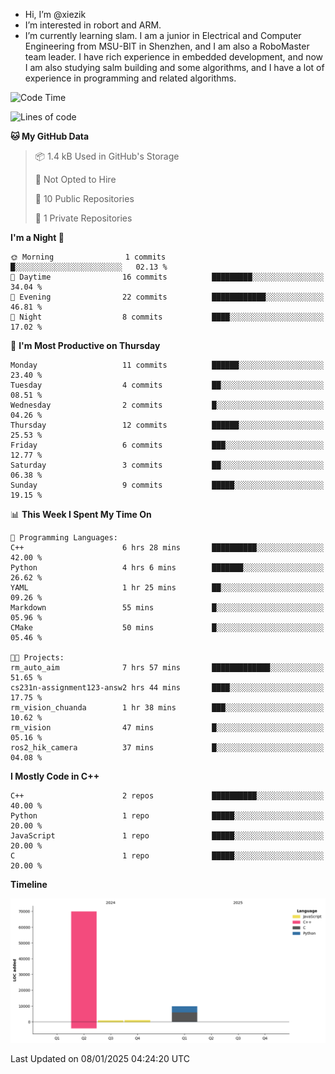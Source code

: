 -  Hi, I’m @xiezik
-  I’m interested in robort and ARM.
-  I’m currently learning slam.
I am a junior in Electrical and Computer Engineering from MSU-BIT in Shenzhen, and I am also a RoboMaster team leader.
I have rich experience in embedded development, and now I am also studying salm building and some algorithms, and I have a lot of experience in programming and related algorithms.

<!---
xiezik/xiezik is a ✨ special ✨ repository because its `README.md` (this file) appears on your GitHub profile.
You can click the Preview link to take a look at your changes.
--->


<!--START_SECTION:waka-->
![Code Time](http://img.shields.io/badge/Code%20Time-37%20hrs%2023%20mins-blue)

![Lines of code](https://img.shields.io/badge/From%20Hello%20World%20I%27ve%20Written-81.3%20thousand%20lines%20of%20code-blue)

**🐱 My GitHub Data** 

> 📦 1.4 kB Used in GitHub's Storage 
 > 
> 🚫 Not Opted to Hire
 > 
> 📜 10 Public Repositories 
 > 
> 🔑 1 Private Repositories 
 > 
**I'm a Night 🦉** 

```text
🌞 Morning                1 commits           █░░░░░░░░░░░░░░░░░░░░░░░░   02.13 % 
🌆 Daytime                16 commits          █████████░░░░░░░░░░░░░░░░   34.04 % 
🌃 Evening                22 commits          ████████████░░░░░░░░░░░░░   46.81 % 
🌙 Night                  8 commits           ████░░░░░░░░░░░░░░░░░░░░░   17.02 % 
```
📅 **I'm Most Productive on Thursday** 

```text
Monday                   11 commits          ██████░░░░░░░░░░░░░░░░░░░   23.40 % 
Tuesday                  4 commits           ██░░░░░░░░░░░░░░░░░░░░░░░   08.51 % 
Wednesday                2 commits           █░░░░░░░░░░░░░░░░░░░░░░░░   04.26 % 
Thursday                 12 commits          ██████░░░░░░░░░░░░░░░░░░░   25.53 % 
Friday                   6 commits           ███░░░░░░░░░░░░░░░░░░░░░░   12.77 % 
Saturday                 3 commits           ██░░░░░░░░░░░░░░░░░░░░░░░   06.38 % 
Sunday                   9 commits           █████░░░░░░░░░░░░░░░░░░░░   19.15 % 
```


📊 **This Week I Spent My Time On** 

```text
💬 Programming Languages: 
C++                      6 hrs 28 mins       ██████████░░░░░░░░░░░░░░░   42.00 % 
Python                   4 hrs 6 mins        ███████░░░░░░░░░░░░░░░░░░   26.62 % 
YAML                     1 hr 25 mins        ██░░░░░░░░░░░░░░░░░░░░░░░   09.26 % 
Markdown                 55 mins             █░░░░░░░░░░░░░░░░░░░░░░░░   05.96 % 
CMake                    50 mins             █░░░░░░░░░░░░░░░░░░░░░░░░   05.46 % 

🐱‍💻 Projects: 
rm_auto_aim              7 hrs 57 mins       █████████████░░░░░░░░░░░░   51.65 % 
cs231n-assignment123-answ2 hrs 44 mins       ████░░░░░░░░░░░░░░░░░░░░░   17.75 % 
rm_vision_chuanda        1 hr 38 mins        ███░░░░░░░░░░░░░░░░░░░░░░   10.62 % 
rm_vision                47 mins             █░░░░░░░░░░░░░░░░░░░░░░░░   05.16 % 
ros2_hik_camera          37 mins             █░░░░░░░░░░░░░░░░░░░░░░░░   04.08 % 
```

**I Mostly Code in C++** 

```text
C++                      2 repos             ██████████░░░░░░░░░░░░░░░   40.00 % 
Python                   1 repo              █████░░░░░░░░░░░░░░░░░░░░   20.00 % 
JavaScript               1 repo              █████░░░░░░░░░░░░░░░░░░░░   20.00 % 
C                        1 repo              █████░░░░░░░░░░░░░░░░░░░░   20.00 % 
```



**Timeline**

![Lines of Code chart](https://raw.githubusercontent.com/xiezik/xiezik/main/assets/bar_graph.png)


 Last Updated on 08/01/2025 04:24:20 UTC
<!--END_SECTION:waka-->

<!--
**LihanChen2004/LihanChen2004** is a ✨ _special_ ✨ repository because its `README.md` (this file) appears on your GitHub profile.

Here are some ideas to get you started:

- 🔭 I’m currently working on ...
- 🌱 I’m currently learning ...
- 👯 I’m looking to collaborate on ...
- 🤔 I’m looking for help with ...
- 💬 Ask me about ...
- 📫 How to reach me: ...
- 😄 Pronouns: ...
- ⚡ Fun fact: ...
-->
